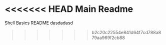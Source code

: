 <<<<<<< HEAD
Main Readme
=======
Shell Basics README
dasdadasd
>>>>>>> b2c20c22554e841d64f7cd788a879aa969f2cb88
